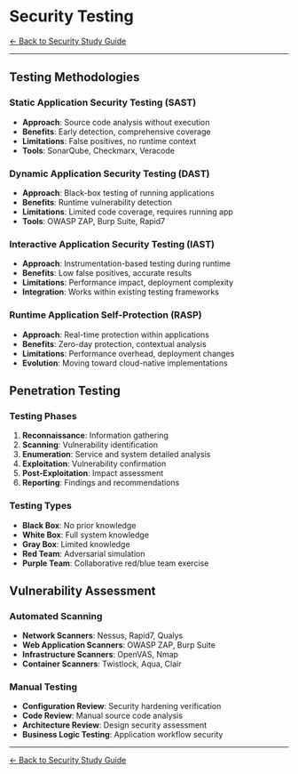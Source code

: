 # Security Testing

[← Back to Security Study Guide](README.md)

---

## Testing Methodologies

### Static Application Security Testing (SAST)
- **Approach**: Source code analysis without execution
- **Benefits**: Early detection, comprehensive coverage
- **Limitations**: False positives, no runtime context
- **Tools**: SonarQube, Checkmarx, Veracode

### Dynamic Application Security Testing (DAST)
- **Approach**: Black-box testing of running applications
- **Benefits**: Runtime vulnerability detection
- **Limitations**: Limited code coverage, requires running app
- **Tools**: OWASP ZAP, Burp Suite, Rapid7

### Interactive Application Security Testing (IAST)
- **Approach**: Instrumentation-based testing during runtime
- **Benefits**: Low false positives, accurate results
- **Limitations**: Performance impact, deployment complexity
- **Integration**: Works within existing testing frameworks

### Runtime Application Self-Protection (RASP)
- **Approach**: Real-time protection within applications
- **Benefits**: Zero-day protection, contextual analysis
- **Limitations**: Performance overhead, deployment changes
- **Evolution**: Moving toward cloud-native implementations

## Penetration Testing

### Testing Phases
1. **Reconnaissance**: Information gathering
2. **Scanning**: Vulnerability identification
3. **Enumeration**: Service and system detailed analysis
4. **Exploitation**: Vulnerability confirmation
5. **Post-Exploitation**: Impact assessment
6. **Reporting**: Findings and recommendations

### Testing Types
- **Black Box**: No prior knowledge
- **White Box**: Full system knowledge
- **Gray Box**: Limited knowledge
- **Red Team**: Adversarial simulation
- **Purple Team**: Collaborative red/blue team exercise

## Vulnerability Assessment

### Automated Scanning
- **Network Scanners**: Nessus, Rapid7, Qualys
- **Web Application Scanners**: OWASP ZAP, Burp Suite
- **Infrastructure Scanners**: OpenVAS, Nmap
- **Container Scanners**: Twistlock, Aqua, Clair

### Manual Testing
- **Configuration Review**: Security hardening verification
- **Code Review**: Manual source code analysis
- **Architecture Review**: Design security assessment
- **Business Logic Testing**: Application workflow security

---

[← Back to Security Study Guide](README.md)